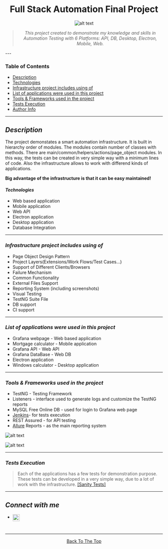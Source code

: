 <center> 
<h1> Full Stack Automation Final Project </h1>
<p> 

![alt text](https://i.imagesup.co/images2/66e081c11e82604f74031cce09c08d960d97c803.png)

> *This project created to demonstrate my knowledge and skills in Automation Testing with 6 Platforms: API, DB, Desktop, Electron, Mobile, Web.*
</p></center>
---

### Table of Contents

- [Description](#description)
- [Technologies](#Technologies)
- [Infrastructure project includes using of](#Infrastructure-project-includes-using-of)
- [List of applications were used in this project](#List-of-applications-were-used-in-this-project)
- [Tools & Frameworks used in the project](#Tools-&-Frameworks-used-in-the-project)
- [Tests Execution](#Tests-Execution)
- [Author Info](#Connect-with-me)

---

## **_Description_**

The project demonstates a smart automation infrastructure. It is built in hierarchy order of modules. The modules contain number of classes with methods.
There are main/common/helpers/actions/page_object modules.
In this way, the tests can be created in very simple way with a minimum lines of code.
Also the infrastructure allows to work with differend kinds of applications.

**Big advantage of the infrastructure is that it can be easy maintained!**


#### _Technologies_

- Web based application
- Mobile application
- Web API
- Electron application
- Desktop application
- Database Integration

---

### **_Infrastructure project includes using of_**

* Page Object Design Pattern
* Project Layers(Extensions/Work Flows/Test Cases...)
* Support of Different Clients/Browsers
* Failure Mechanism
* Common Functionality
* External Files Support
* Reporting System (including screenshots)
* Visual Testing
* TestNG Suite File
* DB support
* CI support 

---

### **_List of applications were used in this project_**

* Grafana webpage - Web based application
* Mortgage calculator - Mobile application
* Grafana API - Web API
* Grafana DataBase  - Web DB  
* Electron application
* Windows calculator - Desktop application

---

### **_Tools & Frameworks used in the project_**

* TestNG - Testing Framework
* Listeners - interface used to generate logs and customize the TestNG reports
* MySQL Free Online DB - used for login to Grafana web page
* [Jenkins](https://www.jenkins.io/)- for tests execution
* REST Assured - for API testing
* [Allure](http://allure.qatools.ru/) Reports - as the main reporting system

![alt text](https://i.imagesup.co/images2/5009e08474d7ede5b415fc394dad83ca90738d53.png)

![alt text](https://i.imagesup.co/images2/a5a13b24c8ec5af527ca9b960df3259e085990d1.jpg)


---

### **_Tests Execution_**

> Each of the applications has a few tests for demonstration purpose.
These tests can be developed in a very simple way, due to a lot of work with the infrastructure.
[[Sanity Tests]](https://github.com/sashka999/FullStackFinalProject/tree/master/src/test/java/SanityTests)

---

## **_Connect with me_**

* [<img align="left" alt="codeSTACKr | LinkedIn" width="22px" src="https://upload.wikimedia.org/wikipedia/commons/c/c9/Linkedin.svg" />][linkedin]
<br>

---

<center>
<p>

[Back To The Top](#Full-Stack-Automation-Final-Project)
</p></center>

[linkedin]: https://linkedin.com/in/yakir-moshe